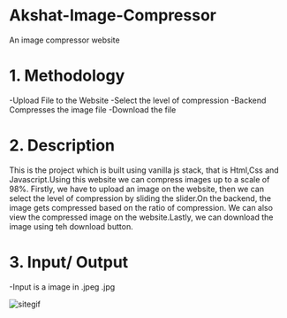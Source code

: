 # Akshat-Image-Compressor
An image compressor website
# 1. Methodology
-Upload File to the Website
-Select the level of compression
-Backend Compresses the image file
-Download the file
# 2. Description
This is the project which is built using vanilla js stack, that is Html,Css and Javascript.Using this website we can compress images up to a scale of 98%. Firstly, we have to upload an image on the website, then we can select the level of compression by sliding the slider.On the backend, the image gets compressed based on the ratio of compression. We can also view the compressed image on the website.Lastly, we can download the image using teh download button.
# 3. Input/ Output

-Input is a image in .jpeg .jpg 

![sitegif](https://user-images.githubusercontent.com/100310619/208193173-2a0ec131-ae30-4fd2-bf00-d52a0e0d3f6d.gif)
